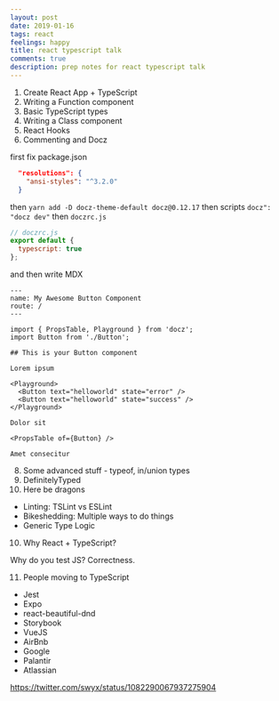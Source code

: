 ```yaml
---
layout: post
date: 2019-01-16
tags: react
feelings: happy
title: react typescript talk
comments: true
description: prep notes for react typescript talk
---
```


1. Create React App + TypeScript
2. Writing a Function component
3. Basic TypeScript types
4. Writing a Class component
5. React Hooks
6. Commenting and Docz

first fix package.json

```json
  "resolutions": {
    "ansi-styles": "^3.2.0"
  }
```

then `yarn add -D docz-theme-default docz@0.12.17`
then scripts `docz": "docz dev"`
then `doczrc.js`

```js
// doczrc.js
export default {
  typescript: true
};
```

and then write MDX

```mdx
---
name: My Awesome Button Component
route: /
---

import { PropsTable, Playground } from 'docz';
import Button from './Button';

## This is your Button component

Lorem ipsum

<Playground>
  <Button text="helloworld" state="error" />
  <Button text="helloworld" state="success" />
</Playground>

Dolor sit

<PropsTable of={Button} />

Amet consecitur
```

8. Some advanced stuff - typeof, in/union types
7. DefinitelyTyped
8. Here be dragons
  - Linting: TSLint vs ESLint
  - Bikeshedding: Multiple ways to do things
  - Generic Type Logic
10. Why React + TypeScript?

Why do you test JS? Correctness.

11. People moving to TypeScript

- Jest
- Expo
- react-beautiful-dnd
- Storybook
- VueJS
- AirBnb
- Google
- Palantir
- Atlassian

https://twitter.com/swyx/status/1082290067937275904


